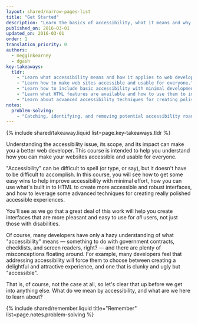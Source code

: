 ```yaml
---
layout: shared/narrow-pages-list
title: "Get Started"
description: "Learn the basics of accessibility, what it means and why it's important."
published_on: 2016-03-01
updated_on: 2016-03-01
order: 1
translation_priority: 0
authors:
  - megginkearney
  - dgash
key-takeaways:
  tldr: 
    - "Learn what accessibility means and how it applies to web development."
    - "Learn how to make web sites accessible and usable for everyone."
    - "Learn how to include basic accessibility with minimal development impace."
    - "Learn what HTML features are available and how to use them to improve accessibility."
    - "Learn about advanced accessibility techniques for creating polished accessibility experiences."
notes:
  problem-solving:
    - "Catching, identifying, and removing potential accessibility roadblocks before they happen can improve your development process and reduce maintenance requirements."
---
```


{% include shared/takeaway.liquid list=page.key-takeaways.tldr %}

Understanding the accessibility issue, its scope, and its impact can make you a better web developer.
This course is intended to help you understand how you can make your websites accessible and usable for everyone.

"Accessibility" can be difficult to spell (or type, or say), but it doesn't have to be difficult to accomplish. In this course, you will see how to get some easy wins to help improve accessibility with minimal effort, how you can use what's built in to HTML to create more accessible and robust interfaces, and how to leverage some advanced techniques for creating really polished accessible experiences.

You'll see as we go that a great deal of this work will help you create interfaces that are more pleasant and easy to use for *all* users, not just those with disabilities.

Of course, many developers have only a hazy understanding of what "accessibility" means &mdash; something to do with government contracts, checklists, and screen readers, right? &mdash; and there are plenty of misconceptions floating around. For example, many developers feel that addressing accessibility will force them to choose between creating a delightful and attractive experience, and one that is clunky and ugly but "accessible".

That is, of course, not the case at all, so let's clear that up before we get into anything else. What do we mean by accessibility, and what are we here to learn about?

{% include shared/remember.liquid title="Remember" list=page.notes.problem-solving %}

